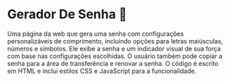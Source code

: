 # Gerador De Senha :key:

Uma página da web que gera uma senha com configurações personalizáveis de comprimento, incluindo opções para letras maiúsculas, números e símbolos. Ele exibe a senha e um indicador visual de sua força com base nas configurações escolhidas. O usuário também pode copiar a senha para a área de transferência e renovar a senha. O código é escrito em HTML e inclui estilos CSS e JavaScript para a funcionalidade.
